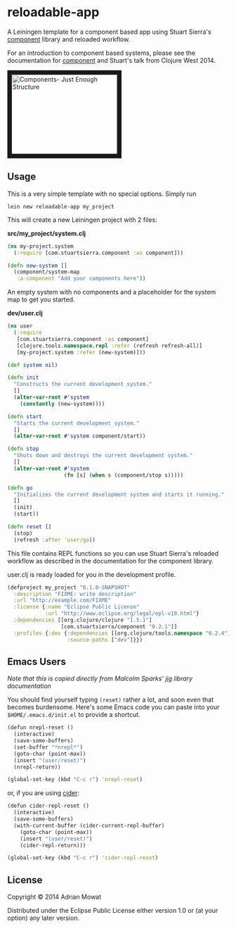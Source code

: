 # reloadable-app

A Leiningen template for a component based app using Stuart Sierra's [component](https://github.com/stuartsierra/component) library and reloaded workflow. 

For an introduction to component based systems, please see the documentation for [component](https://github.com/stuartsierra/component) and Stuart's talk from Clojure West 2014.

<a href="http://www.youtube.com/watch?feature=player_embedded&v=13cmHf_kt-Q
" target="_blank"><img src="http://img.youtube.com/vi/13cmHf_kt-Q/0.jpg" 
alt="Components- Just Enough Structure" width="240" height="180" border="10" /></a>

## Usage

This is a very simple template with no special options.  Simply run

```shell
lein new reloadable-app my_project
```

This will create a new Leiningen project with 2 files:

**src/my_project/system.clj**

```clojure
(ns my-project.system
  (:require [com.stuartsierra.component :as component]))

(defn new-system []
  (component/system-map 
   :a-component "Add your components here"))
```

An empty system with no components and a placeholder for the system map to get you started.


**dev/user.clj**

```clojure 
(ns user
  (:require 
   [com.stuartsierra.component :as component]
   [clojure.tools.namespace.repl :refer (refresh refresh-all)]
   [my-project.system :refer (new-system)]))

(def system nil)

(defn init
  "Constructs the current development system."
  []
  (alter-var-root #'system
    (constantly (new-system))))

(defn start
  "Starts the current development system."
  []
  (alter-var-root #'system component/start))

(defn stop
  "Shuts down and destroys the current development system."
  []
  (alter-var-root #'system
                  (fn [s] (when s (component/stop s)))))

(defn go
  "Initializes the current development system and starts it running."
  []
  (init)
  (start))

(defn reset []
  (stop)
  (refresh :after 'user/go))
```

This file contains REPL functions so you can use Stuart Sierra's reloaded workflow as described in the documentation for the component library.

user.clj is ready loaded for you in the development profile.

```clojure
(defproject my_project "0.1.0-SNAPSHOT"
  :description "FIXME: write description"
  :url "http://example.com/FIXME"
  :license {:name "Eclipse Public License"
            :url "http://www.eclipse.org/legal/epl-v10.html"}
  :dependencies [[org.clojure/clojure "1.5.1"]
                 [com.stuartsierra/component "0.2.1"]]
  :profiles {:dev {:dependencies [[org.clojure/tools.namespace "0.2.4"]]
                   :source-paths ["dev"]}})
```




## Emacs Users

*Note that this is copied directly from Malcolm Sparks' [jig](https://github.com/juxt/jig) library documentation*

You should find yourself typing `(reset)` rather a lot, and soon
even that becomes burdensome. Here's some Emacs code you can paste into
your `$HOME/.emacs.d/init.el` to provide a shortcut.

```clojure
(defun nrepl-reset ()
  (interactive)
  (save-some-buffers)
  (set-buffer "*nrepl*")
  (goto-char (point-max))
  (insert "(user/reset)")
  (nrepl-return))

(global-set-key (kbd "C-c r") 'nrepl-reset)
```

or, if you are using [cider]("http://github.com/clojure-emacs/cider"):

```clojure
(defun cider-repl-reset ()
  (interactive)
  (save-some-buffers)
  (with-current-buffer (cider-current-repl-buffer)
    (goto-char (point-max))
    (insert "(user/reset)")
    (cider-repl-return)))

(global-set-key (kbd "C-c r") 'cider-repl-reset)
```



## License

Copyright © 2014 Adrian Mowat

Distributed under the Eclipse Public License either version 1.0 or (at
your option) any later version.
